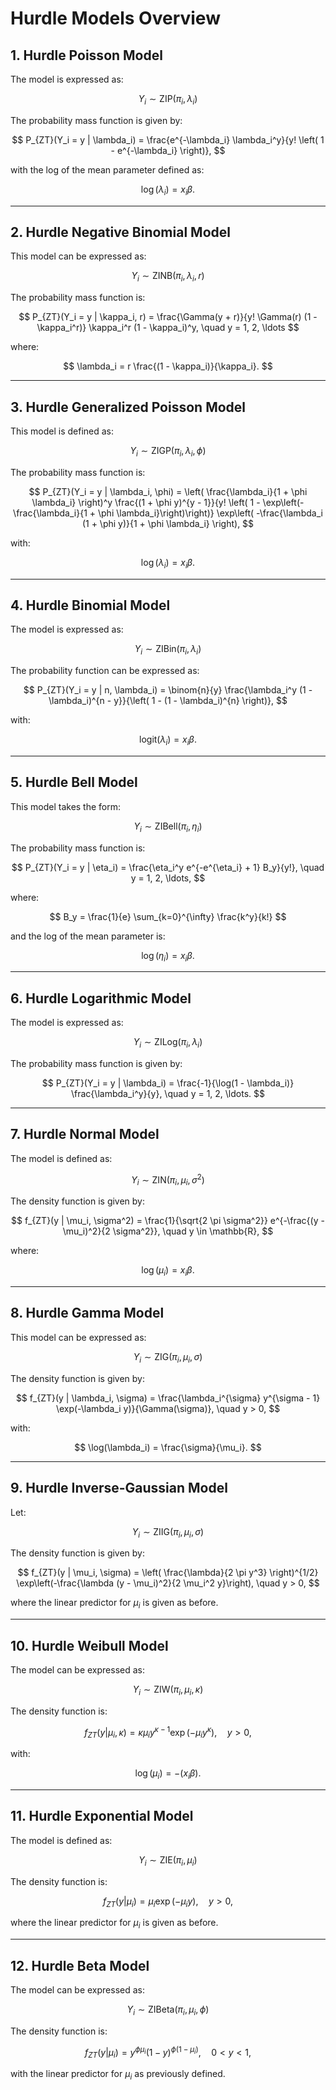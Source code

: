 # Hurdle Models Overview

## 1. Hurdle Poisson Model
The model is expressed as:

$$
Y_i \sim \text{ZIP}(\pi_i, \lambda_i)
$$

The probability mass function is given by:

$$
P_{ZT}(Y_i = y | \lambda_i) = \frac{e^{-\lambda_i} \lambda_i^y}{y! \left( 1 - e^{-\lambda_i} \right)},
$$

with the log of the mean parameter defined as:

$$
\log(\lambda_i) = x_{i} \beta.
$$

---

## 2. Hurdle Negative Binomial Model
This model can be expressed as:

$$
Y_i \sim \text{ZINB}(\pi_i, \lambda_i, r)
$$

The probability mass function is:

$$
P_{ZT}(Y_i = y | \kappa_i, r) = \frac{\Gamma(y + r)}{y! \Gamma(r) (1 - \kappa_i^r)} \kappa_i^r (1 - \kappa_i)^y, \quad y = 1, 2, \ldots
$$

where:

$$
\lambda_i = r \frac{(1 - \kappa_i)}{\kappa_i}.
$$

---

## 3. Hurdle Generalized Poisson Model
This model is defined as:

$$
Y_i \sim \text{ZIGP}(\pi_i, \lambda_i, \phi)
$$

The probability mass function is:

$$
P_{ZT}(Y_i = y | \lambda_i, \phi) = \left( \frac{\lambda_i}{1 + \phi \lambda_i} \right)^y \frac{(1 + \phi y)^{y - 1}}{y! \left( 1 - \exp\left(-\frac{\lambda_i}{1 + \phi \lambda_i}\right)\right)} \exp\left( -\frac{\lambda_i (1 + \phi y)}{1 + \phi \lambda_i} \right),
$$

with:

$$
\log(\lambda_i) = x_{i} \beta.
$$

---

## 4. Hurdle Binomial Model
The model is expressed as:

$$
Y_i \sim \text{ZIBin}(\pi_i, \lambda_i)
$$

The probability function can be expressed as:

$$
P_{ZT}(Y_i = y | n, \lambda_i) = \binom{n}{y} \frac{\lambda_i^y (1 - \lambda_i)^{n - y}}{\left( 1 - (1 - \lambda_i)^{n} \right)},
$$

with:

$$
\text{logit}(\lambda_i) = x_{i} \beta.
$$

---

## 5. Hurdle Bell Model
This model takes the form:

$$
Y_i \sim \text{ZIBell}(\pi_i, \eta_i)
$$

The probability mass function is:

$$
P_{ZT}(Y_i = y | \eta_i) = \frac{\eta_i^y e^{-e^{\eta_i} + 1} B_y}{y!}, \quad y = 1, 2, \ldots,
$$

where:

$$
B_y = \frac{1}{e} \sum_{k=0}^{\infty} \frac{k^y}{k!}
$$

and the log of the mean parameter is:

$$
\log(\eta_i) = x_{i} \beta.
$$

---

## 6. Hurdle Logarithmic Model
The model is expressed as:

$$
Y_i \sim \text{ZILog}(\pi_i, \lambda_i)
$$

The probability mass function is given by:

$$
P_{ZT}(Y_i = y | \lambda_i) = \frac{-1}{\log(1 - \lambda_i)} \frac{\lambda_i^y}{y}, \quad y = 1, 2, \ldots.
$$

---

## 7. Hurdle Normal Model
The model is defined as:

$$
Y_i \sim \text{ZIN}(\pi_i, \mu_i, \sigma^2)
$$

The density function is given by:

$$
f_{ZT}(y | \mu_i, \sigma^2) = \frac{1}{\sqrt{2 \pi \sigma^2}} e^{-\frac{(y - \mu_i)^2}{2 \sigma^2}}, \quad y \in \mathbb{R},
$$

where:

$$
\log(\mu_i) = x_{i} \beta.
$$

---

## 8. Hurdle Gamma Model
This model can be expressed as:

$$
Y_i \sim \text{ZIG}(\pi_i, \mu_i, \sigma)
$$

The density function is given by:

$$
f_{ZT}(y | \lambda_i, \sigma) = \frac{\lambda_i^{\sigma} y^{\sigma - 1} \exp(-\lambda_i y)}{\Gamma(\sigma)}, \quad y > 0,
$$

with:

$$
\log(\lambda_i) = \frac{\sigma}{\mu_i}.
$$

---

## 9. Hurdle Inverse-Gaussian Model
Let:

$$
Y_i \sim \text{ZIIG}(\pi_i, \mu_i, \sigma)
$$

The density function is given by:

$$
f_{ZT}(y | \mu_i, \sigma) = \left( \frac{\lambda}{2 \pi y^3} \right)^{1/2} \exp\left(-\frac{\lambda (y - \mu_i)^2}{2 \mu_i^2 y}\right), \quad y > 0,
$$

where the linear predictor for $\mu_i$ is given as before.

---

## 10. Hurdle Weibull Model
The model can be expressed as:

$$
Y_i \sim \text{ZIW}(\pi_i, \mu_i, \kappa)
$$

The density function is:

$$
f_{ZT}(y | \mu_i, \kappa) = \kappa \mu_i y^{\kappa - 1} \exp(-\mu_i y^{\kappa}), \quad y > 0,
$$

with:

$$
\log(\mu_i) = - (x_{i} \beta).
$$

---

## 11. Hurdle Exponential Model
The model is defined as:

$$
Y_i \sim \text{ZIE}(\pi_i, \mu_i)
$$

The density function is:

$$
f_{ZT}(y | \mu_i) = \mu_i \exp(-\mu_i y), \quad y > 0,
$$

where the linear predictor for $\mu_i$ is given as before.

---

## 12. Hurdle Beta Model
The model can be expressed as:

$$
Y_i \sim \text{ZIBeta}(\pi_i, \mu_i, \phi)
$$

The density function is:

$$
f_{ZT}(y | \mu_i) = y^{\phi \mu_i} (1 - y)^{\phi (1 - \mu_i)}, \quad 0 < y < 1,
$$

with the linear predictor for $\mu_i$ as previously defined.
